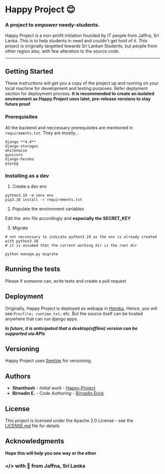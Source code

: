 # Happy Project 😊

### A project to *empower* needy-students.

Happy Project is a non-profit initiation founded by IT people from Jaffna, Sri Lanka. This is to help students in need
and couldn't get hold of it. This project is originally targetted towards Sri Lankan Students, but people from other
region also, with few alteration to the source code.

---

## Getting Started

These instructions will get you a copy of the project up and running on your local machine for development and testing purposes.
Refer deplyment section for deployment process.
**It is recommended to create an isolated environment as Happy Project uses latet, pre-release versions to stay
future proof**

### Prerequisites

All the backend and neccessary prerequisites are mentioned in `requirements.txt`. They are mostly...
```
django **4.0**
django-storages
whitenoise
gunicorn
django-heroku
psycpg
```

### Installing as a dev
1. Create a dev env

```
python3.10 -m venv env
pip3.10 install -r requirements.txt
```

2. Populate the environment variables

Edit the .env file accordingly and **especially the SECRET_KEY**

3. Migrate

```
# not neccessary to indicate python3.10 as the env is already created with python3.10
# it is assumed that the current working dir is the root dir

python manage.py migrate
```

## Running the tests

Please if someone can, write tests and create a pull request


## Deployment

Originally, Happy Project is deployed as webapp in [Heroku](https://www.heroku.com). Hence, you will
see `Procfile; runtime.txt;` etc. But the source itself can be hosted anywhere that can run django apps.

***In future, it is anticipated that a desktop(offline) version can be supported via APIs***

## Versioning

Happy Project uses [SemVer](http://semver.org/) for versioning. 

## Authors

* **Shanthosh** - *Initial work* - [Happy-Project](https://github.com/Happy-Project)
* **Birnadin E.** - *Code Authoring* - [Birnadin Erick](https://github.com/BirnadinErick)

## License

This project is licensed under the Apache 2.0 License - see the [LICENSE.md](LICENSE) file for details

## Acknowledgments

**Hope this will help you one way or the other**

### </> with 💖 from Jaffna, Sri Lanka
